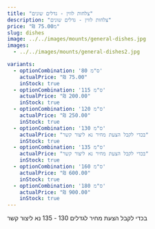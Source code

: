 ```yaml
---
title: "צלחות לווין - גדלים שונים"
description: "צלחות לווין - גדלים שונים"
price: "₪ 75.00מ"
slug: dishes
image: ../../images/mounts/general-dishes.jpg
images:
  - ../../images/mounts/general-dishes2.jpg

variants:
  - optionCombination: '80 ס"מ'
    actualPrice: "₪ 75.00"
    inStock: true
  - optionCombination: '115 ס"מ'
    actualPrice: "₪ 200.00"
    inStock: true
  - optionCombination: '120 ס"מ'
    actualPrice: "₪ 250.00"
    inStock: true
  - optionCombination: '130 ס"מ'
    actualPrice: "בכדי לקבל הצעת מחיר נא ליצור קשר"
    inStock: true
  - optionCombination: '135 ס"מ'
    actualPrice: "בכדי לקבל הצעת מחיר נא ליצור קשר"
    inStock: true
  - optionCombination: '160 ס"מ'
    actualPrice: "₪ 600.00"
    inStock: true
  - optionCombination: '180 ס"מ'
    actualPrice: "₪ 900.00"
    inStock: true
---
```


בכדי לקבל הצעת מחיר לגדלים 130 - 135 נא ליצור קשר
